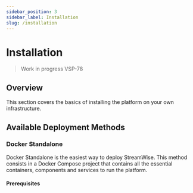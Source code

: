 ```yaml
---
sidebar_position: 3
sidebar_label: Installation
slug: /installation
---
```


# Installation

> Work in progress VSP-78


## Overview

This section covers the basics of installing the platform on your own infrastructure.


## Available Deployment Methods

### Docker Standalone

Docker Standalone is the easiest way to deploy StreamWise. This method consists in a Docker Compose project that contains all the essential containers, components and services to run the platform.

#### Prerequisites

